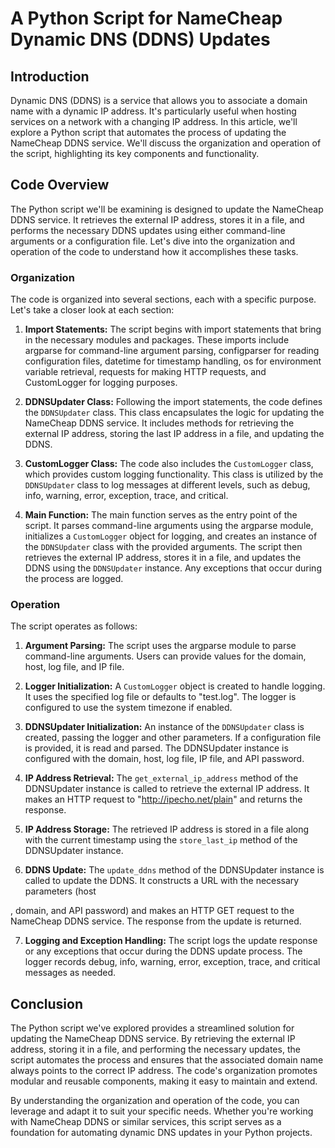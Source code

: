 # A Python Script for NameCheap Dynamic DNS (DDNS) Updates

## Introduction
Dynamic DNS (DDNS) is a service that allows you to associate a domain name with a dynamic IP address. It's particularly useful when hosting services on a network with a changing IP address. In this article, we'll explore a Python script that automates the process of updating the NameCheap DDNS service. We'll discuss the organization and operation of the script, highlighting its key components and functionality.

## Code Overview
The Python script we'll be examining is designed to update the NameCheap DDNS service. It retrieves the external IP address, stores it in a file, and performs the necessary DDNS updates using either command-line arguments or a configuration file. Let's dive into the organization and operation of the code to understand how it accomplishes these tasks.

### Organization
The code is organized into several sections, each with a specific purpose. Let's take a closer look at each section:

1. **Import Statements:** The script begins with import statements that bring in the necessary modules and packages. These imports include argparse for command-line argument parsing, configparser for reading configuration files, datetime for timestamp handling, os for environment variable retrieval, requests for making HTTP requests, and CustomLogger for logging purposes.

2. **DDNSUpdater Class:** Following the import statements, the code defines the `DDNSUpdater` class. This class encapsulates the logic for updating the NameCheap DDNS service. It includes methods for retrieving the external IP address, storing the last IP address in a file, and updating the DDNS.

3. **CustomLogger Class:** The code also includes the `CustomLogger` class, which provides custom logging functionality. This class is utilized by the `DDNSUpdater` class to log messages at different levels, such as debug, info, warning, error, exception, trace, and critical.

4. **Main Function:** The main function serves as the entry point of the script. It parses command-line arguments using the argparse module, initializes a `CustomLogger` object for logging, and creates an instance of the `DDNSUpdater` class with the provided arguments. The script then retrieves the external IP address, stores it in a file, and updates the DDNS using the `DDNSUpdater` instance. Any exceptions that occur during the process are logged.

### Operation
The script operates as follows:

1. **Argument Parsing:** The script uses the argparse module to parse command-line arguments. Users can provide values for the domain, host, log file, and IP file.

2. **Logger Initialization:** A `CustomLogger` object is created to handle logging. It uses the specified log file or defaults to "test.log". The logger is configured to use the system timezone if enabled.

3. **DDNSUpdater Initialization:** An instance of the `DDNSUpdater` class is created, passing the logger and other parameters. If a configuration file is provided, it is read and parsed. The DDNSUpdater instance is configured with the domain, host, log file, IP file, and API password.

4. **IP Address Retrieval:** The `get_external_ip_address` method of the DDNSUpdater instance is called to retrieve the external IP address. It makes an HTTP request to "http://ipecho.net/plain" and returns the response.

5. **IP Address Storage:** The retrieved IP address is stored in a file along with the current timestamp using the `store_last_ip` method of the DDNSUpdater instance.

6. **DDNS Update:** The `update_ddns` method of the DDNSUpdater instance is called to update the DDNS. It constructs a URL with the necessary parameters (host

, domain, and API password) and makes an HTTP GET request to the NameCheap DDNS service. The response from the update is returned.

7. **Logging and Exception Handling:** The script logs the update response or any exceptions that occur during the DDNS update process. The logger records debug, info, warning, error, exception, trace, and critical messages as needed.

## Conclusion
The Python script we've explored provides a streamlined solution for updating the NameCheap DDNS service. By retrieving the external IP address, storing it in a file, and performing the necessary updates, the script automates the process and ensures that the associated domain name always points to the correct IP address. The code's organization promotes modular and reusable components, making it easy to maintain and extend.

By understanding the organization and operation of the code, you can leverage and adapt it to suit your specific needs. Whether you're working with NameCheap DDNS or similar services, this script serves as a foundation for automating dynamic DNS updates in your Python projects.
